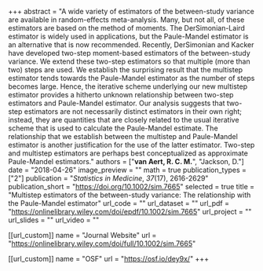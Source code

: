 +++
abstract = "A wide variety of estimators of the between-study variance are available in random-effects meta-analysis. Many, but not all, of these estimators are based on the method of moments. The DerSimonian-Laird estimator is widely used in applications, but the Paule-Mandel estimator is an alternative that is now recommended. Recently, DerSimonian and Kacker have developed two-step moment-based estimators of the between-study variance. We extend these two-step estimators so that multiple (more than two) steps are used. We establish the surprising result that the multistep estimator tends towards the Paule-Mandel estimator as the number of steps becomes large. Hence, the iterative scheme underlying our new multistep estimator provides a hitherto unknown relationship between two-step estimators and Paule-Mandel estimator. Our analysis suggests that two-step estimators are not necessarily distinct estimators in their own right; instead, they are quantities that are closely related to the usual iterative scheme that is used to calculate the Paule-Mandel estimate. The relationship that we establish between the multistep and Paule-Mandel estimator is another justification for the use of the latter estimator. Two-step and multistep estimators are perhaps best conceptualized as approximate Paule-Mandel estimators."
authors = ["**van Aert, R. C. M.**", "Jackson, D."]
date = "2018-04-26"
image_preview = ""
math = true
publication_types = ["2"]
publication = "*Statistics in Medicine*, *37*(17), 2616-2629"
publication_short = "https://doi.org/10.1002/sim.7665"
selected = true
title = "Multistep estimators of the between-study variance: The relationship with the Paule-Mandel estimator"
url_code = ""
url_dataset = ""
url_pdf = "https://onlinelibrary.wiley.com/doi/epdf/10.1002/sim.7665"
url_project = ""
url_slides = ""
url_video = ""

[[url_custom]]
name = "Journal Website"
url = "https://onlinelibrary.wiley.com/doi/full/10.1002/sim.7665"

[[url_custom]]
name = "OSF"
url = "https://osf.io/dey9x/"
+++